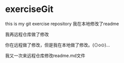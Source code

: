 # exerciseGit
this is my git exercise repository
我在本地修改了readme

我再远程仓库做了修改


你在远程做了修改，但是我在本地做了修改。(⊙o⊙)…

我又一次来远程仓库修改readme.md文件
